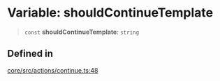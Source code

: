 # Variable: shouldContinueTemplate

> `const` **shouldContinueTemplate**: `string`

## Defined in

[core/src/actions/continue.ts:48](https://github.com/ai16z/eliza/blob/c537cb3e848b54fcb914d8ef84924fa5fdeaec66/core/src/actions/continue.ts#L48)
